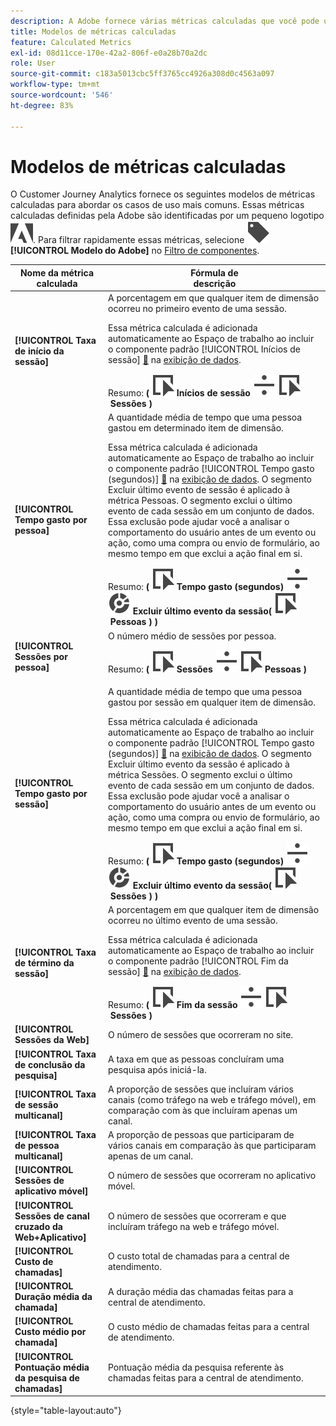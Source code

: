 ```yaml
---
description: A Adobe fornece várias métricas calculadas que você pode usar. Esta página lista essas métricas e seus usos pretendidos.
title: Modelos de métricas calculadas
feature: Calculated Metrics
exl-id: 08d11cce-170e-42a2-806f-e0a28b70a2dc
role: User
source-git-commit: c183a5013cbc5ff3765cc4926a308d0c4563a097
workflow-type: tm+mt
source-wordcount: '546'
ht-degree: 83%

---
```


# Modelos de métricas calculadas

O Customer Journey Analytics fornece os seguintes modelos de métricas calculadas para abordar os casos de uso mais comuns. Essas métricas calculadas definidas pela Adobe são identificadas por um pequeno logotipo ![AdobeLogoSmall](/help/assets/icons/AdobeLogoSmall.svg). Para filtrar rapidamente essas métricas, selecione ![Rótulo](/help/assets/icons/Label.svg) **[!UICONTROL Modelo do Adobe]** no [Filtro de componentes](/help/components/overview.md#filter).

| Nome da métrica calculada | Fórmula de<br/>descrição |
|---------|----------|
| **[!UICONTROL Taxa de início da sessão]** | A porcentagem em que qualquer item de dimensão ocorreu no primeiro evento de uma sessão.<p>Essa métrica calculada é adicionada automaticamente ao Espaço de trabalho ao incluir o componente padrão [!UICONTROL Inícios de sessão] [&#128279;](/help/data-views/component-reference.md) na [exibição de dados](/help/data-views/create-dataview.md).</p>Resumo: **(** ![Evento](/help/assets/icons/Event.svg) **Inícios de sessão** ![Divisão](/help/assets/icons/Divide.svg) ![Evento](/help/assets/icons/Event.svg) **Sessões** **)** |
| **[!UICONTROL Tempo gasto por pessoa]** | A quantidade média de tempo que uma pessoa gastou em determinado item de dimensão.<p>Essa métrica calculada é adicionada automaticamente ao Espaço de trabalho ao incluir o componente padrão [!UICONTROL Tempo gasto (segundos)] [&#128279;](/help/data-views/component-reference.md) na [exibição de dados](/help/data-views/create-dataview.md). O segmento Excluir último evento de sessão é aplicado à métrica Pessoas. O segmento exclui o último evento de cada sessão em um conjunto de dados. Essa exclusão pode ajudar você a analisar o comportamento do usuário antes de um evento ou ação, como uma compra ou envio de formulário, ao mesmo tempo em que exclui a ação final em si.</p>Resumo: **(** ![Evento](/help/assets/icons/Event.svg) **Tempo gasto (segundos)** ![Dividir](/help/assets/icons/Divide.svg) ![Segmentação](/help/assets/icons/Segmentation.svg) **Excluir último evento da sessão(** ![Evento](/help/assets/icons/Event.svg) **Pessoas ) )** |
| **[!UICONTROL Sessões por pessoa]** | O número médio de sessões por pessoa.<p>Resumo: **(** ![Evento](/help/assets/icons/Event.svg) **Sessões** ![Dividir](/help/assets/icons/Divide.svg) ![Evento](/help/assets/icons/Event.svg) **Pessoas** **)** |
| **[!UICONTROL Tempo gasto por sessão]** | A quantidade média de tempo que uma pessoa gastou por sessão em qualquer item de dimensão.<p>Essa métrica calculada é adicionada automaticamente ao Espaço de trabalho ao incluir o componente padrão [!UICONTROL Tempo gasto (segundos)] [&#128279;](/help/data-views/component-reference.md) na [exibição de dados](/help/data-views/create-dataview.md). O segmento Excluir último evento da sessão é aplicado à métrica Sessões. O segmento exclui o último evento de cada sessão em um conjunto de dados. Essa exclusão pode ajudar você a analisar o comportamento do usuário antes de um evento ou ação, como uma compra ou envio de formulário, ao mesmo tempo em que exclui a ação final em si.</p>Resumo: **(** ![Evento](/help/assets/icons/Event.svg) **Tempo gasto (segundos)** ![Dividir](/help/assets/icons/Divide.svg) ![Segmentação](/help/assets/icons/Segmentation.svg) **Excluir último evento da sessão(** ![Evento](/help/assets/icons/Event.svg) **Sessões ) )** |
| **[!UICONTROL Taxa de término da sessão]** | A porcentagem em que qualquer item de dimensão ocorreu no último evento de uma sessão. <p>Essa métrica calculada é adicionada automaticamente ao Espaço de trabalho ao incluir o componente padrão [!UICONTROL Fim da sessão] [&#128279;](/help/data-views/component-reference.md) na [exibição de dados](/help/data-views/create-dataview.md).</p>Resumo: **(** ![Evento](/help/assets/icons/Event.svg) **Fim da sessão** ![Divisão](/help/assets/icons/Divide.svg) ![Evento](/help/assets/icons/Event.svg) **Sessões** **)** |
| **[!UICONTROL Sessões da Web]** | O número de sessões que ocorreram no site. |
| **[!UICONTROL Taxa de conclusão da pesquisa]** | A taxa em que as pessoas concluíram uma pesquisa após iniciá-la. |
| **[!UICONTROL Taxa de sessão multicanal]** | A proporção de sessões que incluíram vários canais (como tráfego na web e tráfego móvel), em comparação com às que incluíram apenas um canal. |
| **[!UICONTROL Taxa de pessoa multicanal]** | A proporção de pessoas que participaram de vários canais em comparação às que participaram apenas de um canal. |
| **[!UICONTROL Sessões de aplicativo móvel]** | O número de sessões que ocorreram no aplicativo móvel. |
| **[!UICONTROL Sessões de canal cruzado da Web+Aplicativo]** | O número de sessões que ocorreram e que incluíram tráfego na web e tráfego móvel. |
| **[!UICONTROL Custo de chamadas]** | O custo total de chamadas para a central de atendimento. <!-- <p>Summary: Call length</p> --> |
| **[!UICONTROL Duração média da chamada]** | A duração média das chamadas feitas para a central de atendimento. |
| **[!UICONTROL Custo médio por chamada]** | O custo médio de chamadas feitas para a central de atendimento. |
| **[!UICONTROL Pontuação média da pesquisa de chamadas]** | Pontuação média da pesquisa referente às chamadas feitas para a central de atendimento. |

{style="table-layout:auto"}
